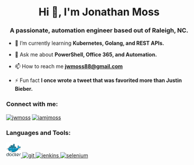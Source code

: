 <h1 align="center">Hi 👋, I'm Jonathan Moss</h1>
<h3 align="center">A passionate, automation engineer based out of Raleigh, NC.</h3>

- 🌱 I’m currently learning **Kubernetes, Golang, and REST APIs.**

- 💬 Ask me about **PowerShell, Office 365, and Automation.**

- 📫 How to reach me **jwmoss88@gmail.com**

- ⚡ Fun fact **I once wrote a tweet that was favorited more than Justin Bieber.**

<h3 align="left">Connect with me:</h3>
<p align="left">
<a href="https://twitter.com/jwmoss" target="blank"><img align="center" src="https://cdn.jsdelivr.net/npm/simple-icons@3.0.1/icons/twitter.svg" alt="jwmoss" height="30" width="40" /></a>
<a href="https://linkedin.com/in/iamjmoss" target="blank"><img align="center" src="https://cdn.jsdelivr.net/npm/simple-icons@3.0.1/icons/linkedin.svg" alt="iamjmoss" height="30" width="40" /></a>
</p>

<h3 align="left">Languages and Tools:</h3>
<p align="left"> <a href="https://www.docker.com/" target="_blank"> <img src="https://raw.githubusercontent.com/devicons/devicon/master/icons/docker/docker-original-wordmark.svg" alt="docker" width="40" height="40"/> </a> <a href="https://git-scm.com/" target="_blank"> <img src="https://www.vectorlogo.zone/logos/git-scm/git-scm-icon.svg" alt="git" width="40" height="40"/> </a> <a href="https://www.jenkins.io" target="_blank"> <img src="https://www.vectorlogo.zone/logos/jenkins/jenkins-icon.svg" alt="jenkins" width="40" height="40"/> </a> <a href="https://www.selenium.dev" target="_blank"> <img src="https://raw.githubusercontent.com/detain/svg-logos/780f25886640cef088af994181646db2f6b1a3f8/svg/selenium-logo.svg" alt="selenium" width="40" height="40"/> </a> </p>
